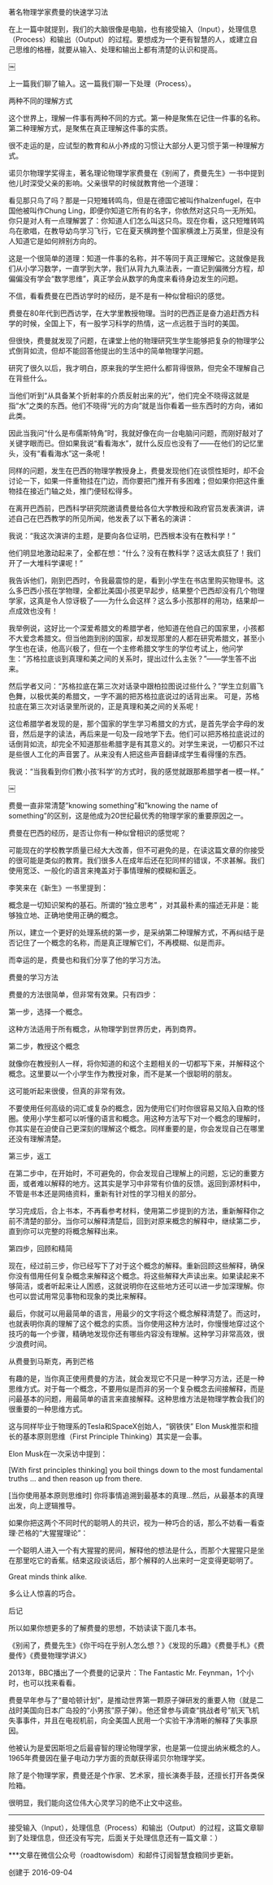 著名物理学家费曼的快速学习法

在上一篇中就提到，我们的大脑很像是电脑，也有接受输入（Input），处理信息（Process）和输出（Output）的过程。要想成为一个更有智慧的人，或建立自己思维的格栅，就要从输入、处理和输出上都有清楚的认识和提高。

￼

上一篇我们聊了输入。这一篇我们聊一下处理（Process）。

两种不同的理解方式

这个世界上，理解一件事有两种不同的方式。第一种是聚焦在记住一件事的名称。第二种理解方式，是聚焦在真正理解这件事的实质。

很不走运的是，应试型的教育和从小养成的习惯让大部分人更习惯于第一种理解方式。

诺贝尔物理学奖得主，著名理论物理学家费曼在《别闹了，费曼先生》一书中提到他儿时深受父亲的影响。父亲很早的时候就教育他一个道理：

看见那只鸟了吗？那是一只短雉转鸣鸟，但是在德国它被叫作halzenfugel，在中国他被叫作Chung Ling，即便你知道它所有的名字，你依然对这只鸟一无所知。你只是对人有一点理解罢了：你知道人们怎么叫这只鸟。现在你看，这只短雉转鸣鸟在歌唱，在教导幼鸟学习飞行，它在夏天横跨整个国家横渡上万英里，但是没有人知道它是如何辨别方向的。

这是一个很简单的道理：知道一件事的名称，并不等同于真正理解它。这就像是我们从小学习数学，一直学到大学，我们从背九九乘法表，一直记到偏微分方程，却偏偏没有学会“数学思维”，真正学会从数学的角度来看待身边发生的问题。

不信，看看费曼在巴西访学时的经历，是不是有一种似曾相识的感觉。

费曼在80年代到巴西访学，在大学里教授物理。当时的巴西正是奋力追赶西方科学的时候，全国上下，有一股学习科学的热情，这一点远胜于当时的美国。

但很快，费曼就发现了问题，在课堂上他的物理研究生学生能够把复杂的物理学公式倒背如流，但却不能回答他提出的生活中的简单物理学问题。

研究了很久以后，我才明白，原来我的学生把什么都背得很熟，但完全不理解自己在背些什么。

当他们听到“从具备某个折射率的介质反射出来的光”，他们完全不晓得这就是指“水”之类的东西。他们不晓得“光的方向”就是当你看着一些东西时的方向，诸如此类。

因此当我问“什么是布儒斯特角”时，我就好像在向一台电脑问问题，而刚好敲对了关键字眼而已。但如果我说“看看海水”，就什么反应也没有了——在他们的记忆里头，没有“看看海水”这一条呢！

同样的问题，发生在巴西的物理学教授身上，费曼发现他们在谈惯性矩时，却不会讨论一下，如果一件重物挂在门边，而你要把门推开有多困难；但如果你把这件重物挂在接近门轴之处，推门便轻松得多。

在离开巴西前，巴西科学研究院邀请费曼给各位大学教授和政府官员发表演讲，讲述自己在巴西教学的所见所闻，他发表了以下著名的演讲：

我说：“我这次演讲的主题，是要向各位证明，巴西根本没有在教科学！”

他们明显地激动起来了，全都在想：“什么？没有在教科学？这话太疯狂了！我们开了一大堆科学课呢！”

我告诉他们，刚到巴西时，令我最震惊的是，看到小学生在书店里购买物理书。这么多巴西小孩在学物理，全都比美国小孩更早起步，结果整个巴西却没有几个物理学家，这真是令人惊讶极了——为什么会这样？这么多小孩那样的用功，结果却一点成效也没有！

我举例说，这好比一个深爱希腊文的希腊学者，他知道在他自己的国家里，小孩都不大爱念希腊文。但当他跑到别的国家，却发现那里的人都在研究希腊文，甚至小学生也在读，他高兴极了，但在一个主修希腊文学生的学位考试上，他问学生：“苏格拉底谈到真理和美之间的关系时，提出过什么主张？”——学生答不出来。

然后学者又问：“苏格拉底在第三次对话录中跟柏拉图说过些什么？”学生立刻眉飞色舞，以极优美的希腊文，一字不漏的把苏格拉底说过的话背出来。 可是，苏格拉底在第三次对话录里所说的，正是真理和美之间的关系呢！

这位希腊学者发现的是，那个国家的学生学习希腊文的方式，是首先学会字母的发音，然后是字的读法，再后来是一句及一段地学下去。他们可以把苏格拉底说过的话倒背如流，却完全不知道那些希腊字是有其意义的。对学生来说，一切都只不过是些很人工化的声音罢了。从来没有人把这些声音翻译成学生看得懂的东西。

我说：“当我看到你们教小孩‘科学’的方式时，我的感觉就跟那希腊学者一模一样。”

￼

费曼一直非常清楚”knowing something”和”knowing the name of something”的区别，这是他成为20世纪最优秀的物理学家的重要原因之一。

费曼在巴西的经历，是否让你有一种似曾相识的感觉呢？

可能现在的学校教学质量已经大大改善，但不可避免的是，在读这篇文章的你接受的很可能是类似的教育。我们很多人在成年后还在犯同样的错误，不求甚解。我们使用宽泛、一般化的语言来掩盖对于事情理解的模糊和匮乏。

李笑来在《新生》一书里提到：

概念是一切知识架构的基石。所谓的“独立思考” ，对其最朴素的描述无非是：能够独立地、正确地使用正确的概念。

所以，建立一个更好的处理系统的第一步，是采纳第二种理解方式，不再纠结于是否记住了一个概念的名称，而是真正理解它们，不再模糊、似是而非。

而幸运的是，费曼也和我们分享了他的学习方法。

费曼的学习方法

费曼的方法很简单，但非常有效果。只有四步：

第一步，选择一个概念。

这种方法适用于所有概念，从物理学到世界历史，再到商界。

第二步，教授这个概念

就像你在教授别人一样，将你知道的和这个主题相关的一切都写下来，并解释这个概念。这里要以一个小学生作为教授对象，而不是某一个很聪明的朋友。

这可能听起来很傻，但真的非常有效。

不要使用任何高级的词汇或复杂的概念，因为使用它们时你很容易又陷入自欺的怪圈。使用小学生都可以听懂的语言和概念。用这种方法写下对一个概念的理解时，你其实是在迫使自己更深刻的理解这个概念。同样重要的是，你会发现自己在哪里还没有理解清楚。

第三步，返工

在第二步中，在开始时，不可避免的，你会发现自己理解上的问题，忘记的重要方面，或者难以解释的地方。这其实是学习中非常有价值的反馈。返回到源材料中，不管是书本还是网络资料，重新有针对性的学习相关的部分。

学习完成后，合上书本，不再看参考材料，使用第二步提到的方法，重新解释你之前不清楚的部分。当你可以解释清楚后，回到对原来概念的解释中，继续第二步，直到你可以完整的将概念解释出来。

第四步，回顾和精简

现在，经过前三步，你已经写下了对于这个概念的解释。重新回顾这些解释，确保你没有借用任何复杂概念来解释这个概念。将这些解释大声读出来。如果读起来不够简洁，或者听起来让人困惑，这就说明你在这些地方还可以进一步加深理解。你也可以尝试用常见事物和现象的类比来解释。

最后，你就可以用最简单的语言，用最少的文字将这个概念解释清楚了。而这时，也就表明你真的理解了这个概念的实质。当你使用这种方法时，你慢慢地穿过这个技巧的每一个步骤，精确地发现你还有哪些内容没有理解。这种学习非常高效，很少浪费时间。

从费曼到马斯克，再到芒格

有趣的是，当你真正使用费曼的方法，就会发现它不只是一种学习方法，还是一种思维方式。对于每一个概念，不要用似是而非的另一个复杂概念去间接解释，而是问最基本的问题，用最简单的语言来直接解释。这种思维方法是物理学教会我们的很重要的一种思维方式。

这与同样毕业于物理系的Tesla和SpaceX创始人，“钢铁侠” Elon Musk推崇和擅长的基本原则思维（First Principle Thinking）其实是一会事。

Elon Musk在一次采访中提到：

[With first principles thinking] you boil things down to the most fundamental truths … and then reason up from there.

[当你使用基本原则思维时] 你将事情追溯到最基本的真理…然后，从最基本的真理出发，向上逻辑推导。

如果你把这两个不同时代的聪明人的共识，视为一种巧合的话，那么不妨看一看查理·芒格的“大猩猩理论”：

一个聪明人进入一个有大猩猩的房间，解释他的想法是什么，而那个大猩猩只是坐在那里吃它的香蕉。结束这段谈话后，那个解释的人出来时一定变得更聪明了。

Great minds think alike.

多么让人惊喜的巧合。

后记

所以如果你想更多的了解费曼的思想，不妨读读下面几本书。

《别闹了，费曼先生》《你干吗在乎别人怎么想？》《发现的乐趣》《费曼手札》《费曼传》《费曼物理学讲义》

2013年，BBC播出了一个费曼的记录片：The Fantastic Mr. Feynman，1个小时，也可以找来看看。

费曼早年参与了“曼哈顿计划”，是推动世界第一颗原子弹研发的重要人物（就是二战时美国向日本广岛投的“小男孩”原子弹）。他还曾参与调查“挑战者号”航天飞机失事事件，并且在电视机前，向全美国人民用一个实验干净清晰的解释了失事原因。

他被认为是爱因斯坦之后最睿智的理论物理学家，也是第一位提出纳米概念的人。1965年费曼因在量子电动力学方面的贡献获得诺贝尔物理学奖。

除了是个物理学家，费曼还是个作家、艺术家，擅长演奏手鼓，还擅长打开各类保险箱。

很明显，我们能向这位伟大心灵学习的绝不止文中这些。​

***

接受输入（Input），处理信息（Process）和输出（Output）的过程，这篇文章聊到了处理信息，但还没有写完，后面关于处理信息还有一篇文章：）​

***文章在微信公众号（roadtowisdom）和邮件订阅智慧食粮同步更新。

创建于 2016-09-04
